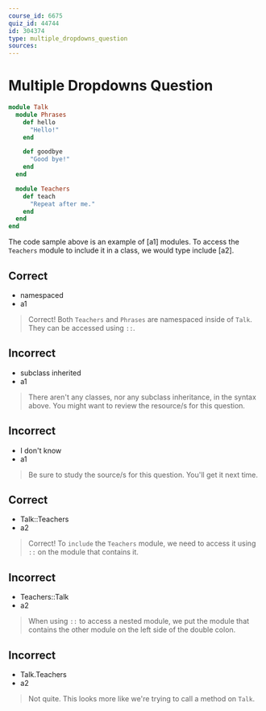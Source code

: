 ```yaml
---
course_id: 6675
quiz_id: 44744
id: 304374
type: multiple_dropdowns_question
sources:
---
```


# Multiple Dropdowns Question

```rb
module Talk
  module Phrases
    def hello
      "Hello!"
    end

    def goodbye
      "Good bye!"
    end
  end

  module Teachers
    def teach
      "Repeat after me."
    end
  end
end
```

The code sample above is an example of [a1] modules. To access the `Teachers`
module to include it in a class, we would type include [a2].

## Correct

- namespaced
- a1

> Correct! Both `Teachers` and `Phrases` are namespaced inside of `Talk`. They
> can be accessed using `::`.

## Incorrect

- subclass inherited
- a1

> There aren't any classes, nor any subclass inheritance, in the syntax above.
> You might want to review the resource/s for this question.

## Incorrect

- I don't know
- a1

> Be sure to study the source/s for this question. You'll get it next time.

## Correct

- Talk::Teachers
- a2

> Correct! To `include` the `Teachers` module, we need to access it using `::`
> on the module that contains it.

## Incorrect

- Teachers::Talk
- a2

> When using `::` to access a nested module, we put the module that contains the
> other module on the left side of the double colon.

## Incorrect

- Talk.Teachers
- a2

> Not quite. This looks more like we're trying to call a method on `Talk`.
